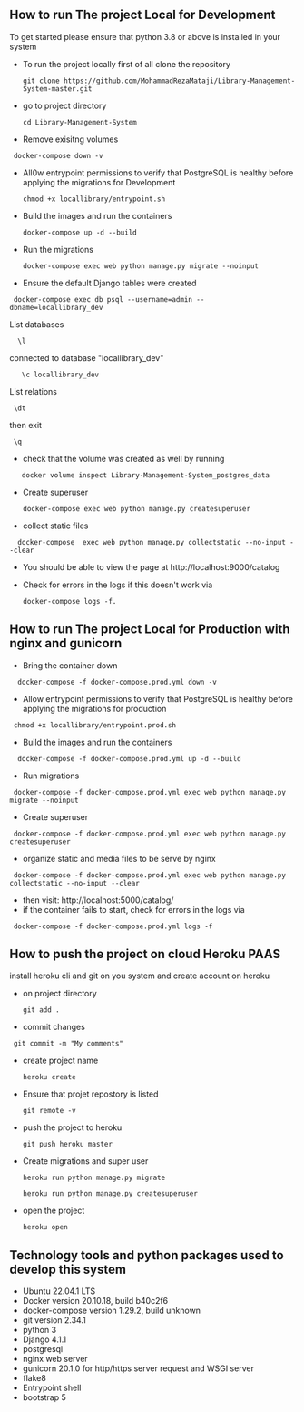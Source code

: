 ## How to run The project Local for Development

To get started please ensure that python 3.8 or above is installed in your system

- To run the project locally first of all clone the repository
  ```
  git clone https://github.com/MohammadRezaMataji/Library-Management-System-master.git
  ```
- go to project directory
  ```
  cd Library-Management-System
  ```
- Remove exisitng volumes

```
 docker-compose down -v
```

- All0w entrypoint permissions to verify that PostgreSQL is healthy before applying the migrations for Development
  ```
  chmod +x locallibrary/entrypoint.sh
  ```
- Build the images and run the containers
  ```
  docker-compose up -d --build
  ```
- Run the migrations
  ```
  docker-compose exec web python manage.py migrate --noinput
  ```
- Ensure the default Django tables were created

```
 docker-compose exec db psql --username=admin --dbname=locallibrary_dev
```

 List databases

```
  \l
```

  connected to database "locallibrary_dev"

```
   \c locallibrary_dev
```

 List relations

```
 \dt
```

 then exit

```
 \q
```

- check that the volume was created as well by running

```
   docker volume inspect Library-Management-System_postgres_data
```

- Create superuser
  ```
  docker-compose exec web python manage.py createsuperuser
  ```
- collect static files

```
  docker-compose  exec web python manage.py collectstatic --no-input --clear
```

- You should be able to view the page at http://localhost:9000/catalog
- Check for errors in the logs if this doesn't work via

  ```
  docker-compose logs -f.
  ```

## How to run The project Local for Production with nginx and gunicorn

- Bring the container down

```
  docker-compose -f docker-compose.prod.yml down -v
```

- Allow entrypoint permissions to verify that PostgreSQL is healthy before applying the migrations for production

```
 chmod +x locallibrary/entrypoint.prod.sh
```

- Build the images and run the containers

```
  docker-compose -f docker-compose.prod.yml up -d --build
```

- Run migrations

```
 docker-compose -f docker-compose.prod.yml exec web python manage.py migrate --noinput
```

- Create superuser

```
 docker-compose -f docker-compose.prod.yml exec web python manage.py createsuperuser
```

- organize static and media files to be serve by nginx

```
 docker-compose -f docker-compose.prod.yml exec web python manage.py collectstatic --no-input --clear
```

- then visit: http://localhost:5000/catalog/
- if the container fails to start, check for errors in the logs via

```
 docker-compose -f docker-compose.prod.yml logs -f
```

## How to push the project on cloud Heroku PAAS

install heroku cli and git on you system and create  account on heroku

- on project directory

  ```
  git add .
  ```
- commit changes

```
 git commit -m "My comments"
```

- create project name

  ```
  heroku create
  ```
- Ensure that projet repostory is listed

  ```
  git remote -v
  ```
- push the project to heroku

  ```
  git push heroku master
  ```
- Create migrations and super user

  ```
  heroku run python manage.py migrate
  ```

  ```
  heroku run python manage.py createsuperuser
  ```
- open the project

  ```
  heroku open
  ```

## Technology tools and python packages used to develop this system

- Ubuntu 22.04.1 LTS
- Docker version 20.10.18, build b40c2f6
- docker-compose version 1.29.2, build unknown
- git version 2.34.1
- python 3
- Django 4.1.1
- postgresql
- nginx web server
- gunicorn 20.1.0 for http/https server request and WSGI server
- flake8
- Entrypoint shell
- bootstrap 5
